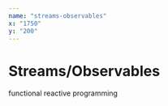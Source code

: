 ```yaml
---
name: "streams-observables"
x: "1750"
y: "200"
---
```

# Streams/Observables

functional reactive programming
